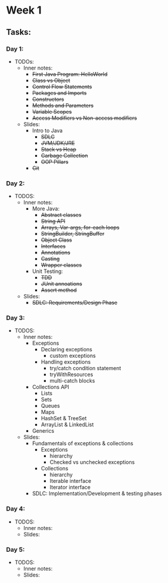 # Week 1
## Tasks:
### Day 1:
- TODOs:
    - Inner notes:
        - ~~First Java Program: HelloWorld~~
        - ~~Class vs Object~~
        - ~~Control Flow Statements~~
        - ~~Packages and Imports~~
        - ~~Constructors~~
        - ~~Methods and Parameters~~
        - ~~Variable Scopes~~
        - ~~Access Modifiers vs Non-access modifiers~~
    - Slides:
        - Intro to Java
            - ~~SDLC~~
            - ~~JVM/JDK/JRE~~
            - ~~Stack vs Heap~~
            - ~~Garbage Collection~~
            - ~~OOP Pillars~~
        - ~~Git~~
### Day 2:
- TODOS:
    - Inner notes:
        - More Java:
            - ~~Abstract classes~~
            - ~~String API~~
            - ~~Arrays, Var-args, for-each loops~~
            - ~~StringBuilder, StringBuffer~~
            - ~~Object Class~~
            - ~~Interfaces~~
            - ~~Annotations~~
            - ~~Casting~~
            - ~~Wrapper classes~~
        - Unit Testing:
            - ~~TDD~~
            - ~~JUnit annoations~~
            - ~~Assert method~~
    - Slides:
        - ~~SDLC: Requirements/Design Phase~~
### Day 3:
- TODOS:
    - Inner notes:
        - Exceptions
            - Declaring exceptions
                - custom exceptions
            - Handling exceptions
                - try/catch condition statement
                - tryWithResources
                - multi-catch blocks
        - Collections API
            - Lists
            - Sets
            - Queues
            - Maps
            - HashSet & TreeSet
            - ArrayList & LinkedList
        - Generics
    - Slides:
        - Fundamentals of exceptions & collections
            - Exceptions
                - hierarchy
                - Checked vs unchecked exceptions
            - Collections
                - hierarchy
                - Iterable interface
                - Iterator interface
        - SDLC: Implementation/Development & testing phases
### Day 4:
- TODOS:
    - Inner notes:
    - Slides:
### Day 5:
- TODOS:
    - Inner notes:
    - Slides: